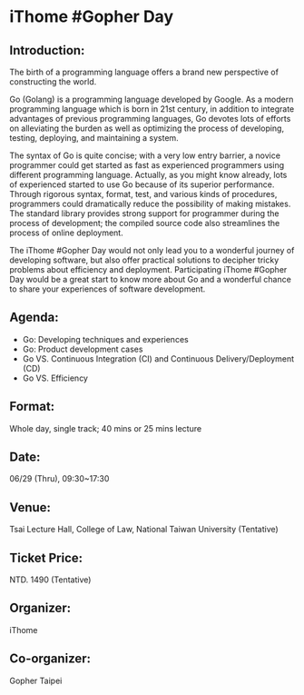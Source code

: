 # iThome #Gopher Day

## Introduction:
The birth of a programming language offers a brand new perspective of constructing the world.

Go (Golang) is a programming language developed by Google. As a modern programming language which is born in 21st century, in addition to integrate advantages of previous programming languages, Go devotes lots of efforts on alleviating the burden as well as optimizing the process of developing, testing, deploying, and maintaining a system.

The syntax of Go is quite concise; with a very low entry barrier, a novice programmer could get started as fast as experienced programmers using different programming language. Actually, as you might know already, lots of experienced started to use Go because of its superior performance. Through rigorous syntax, format, test, and various kinds of procedures, programmers could dramatically reduce the possibility of making mistakes. The standard library provides strong support for programmer during the process of development; the compiled source code also streamlines the process of online deployment.

The iThome #Gopher Day would not only lead you to a wonderful journey of developing software, but also offer practical solutions to decipher tricky problems about efficiency and deployment. Participating iThome #Gopher Day would be a great start to know more about Go and a wonderful chance to share your experiences of software development. 

## Agenda:
- Go: Developing techniques and experiences
- Go: Product development cases
- Go VS. Continuous Integration (CI) and Continuous Delivery/Deployment (CD)
- Go VS. Efficiency

## Format:
Whole day, single track; 40 mins or 25 mins lecture


## Date:
06/29 (Thru), 09:30~17:30

## Venue:
Tsai Lecture Hall, College of Law, National Taiwan University (Tentative)

## Ticket Price:
NTD. 1490 (Tentative)

## Organizer:
iThome

## Co-organizer:
Gopher Taipei
